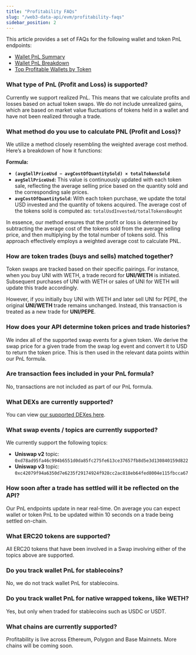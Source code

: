 ```yaml
---
title: "Profitability FAQs"
slug: "/web3-data-api/evm/profitability-faqs"
sidebar_position: 2
---
```



This article provides a set of FAQs for the following wallet and token PnL endpoints:


  - <a href="/web3-data-api/evm/reference/wallet-api/get-wallet-profitability-summary?address=0xd8da6bf26964af9d7eed9e03e53415d37aa96045&chain=eth">Wallet PnL Summary</a>
  - <a href="/web3-data-api/evm/reference/wallet-api/get-wallet-profitability?address=0xd8da6bf26964af9d7eed9e03e53415d37aa96045&chain=eth&token_addresses=[]">Wallet PnL Breakdown</a>
  - <a href="/web3-data-api/evm/reference/get-top-profitable-wallet-per-token?address=0x7c9f4c87d911613fe9ca58b579f737911aad2d43&chain=eth">Top Profitable Wallets by Token</a>


### What type of PnL (Profit and Loss) is supported?

Currently we support realized PnL. This means that we calculate profits and losses based on actual token swaps. We do not include unrealized gains, which are based on market value fluctuations of tokens held in a wallet and have not been realized through a trade.

### What method do you use to calculate PNL (Profit and Loss)?

We utilize a method closely resembling the weighted average cost method. Here’s a breakdown of how it functions:

**Formula:**<br/>

- **`(avgSellPriceUsd − avgCostOfQuantitySold) × totalTokensSold`**
- **`avgSellPriceUsd`:** This value is continuously updated with each token sale, reflecting the average selling price based on the quantity sold and the corresponding sale prices.
- **`avgCostOfQuantitySold`:** With each token purchase, we update the total USD invested and the quantity of tokens acquired. The average cost of the tokens sold is computed as: `totalUsdInvested/totalTokensBought`

In essence, our method ensures that the profit or loss is determined by subtracting the average cost of the tokens sold from the average selling price, and then multiplying by the total number of tokens sold. This approach effectively employs a weighted average cost to calculate PNL.

### How are token trades (buys and sells) matched together?

Token swaps are tracked based on their specific pairings. For instance, when you buy UNI with WETH, a trade record for **UNI/WETH** is initiated. Subsequent purchases of UNI with WETH or sales of UNI for WETH will update this trade accordingly.

However, if you initially buy UNI with WETH and later sell UNI for PEPE, the original **UNI/WETH** trade remains unchanged. Instead, this transaction is treated as a new trade for **UNI/PEPE**.

### How does your API determine token prices and trade histories?

We index all of the supported swap events for a given token. We derive the swap price for a given trade from the swap log event and convert it to USD to return the token price. This is then used in the relevant data points within our PnL formula.

### Are transaction fees included in your PnL formula?

No, transactions are not included as part of our PnL formula.

### What DEXs are currently supported?

You can view [our supported DEXes here](/web3-data-api/evm/supported-dexs-token-api).

### What swap events / topics are currently supported?

We currently support the following topics:

- **Uniswap v2** topic: `0xd78ad95fa46c994b6551d0da85fc275fe613ce37657fb8d5e3d130840159d822`
- **Uniswap v3** topic: `0xc42079f94a6350d7e6235f29174924f928cc2ac818eb64fed8004e115fbcca67`

### How soon after a trade has settled will it be reflected on the API?

Our PnL endpoints update in near real-time. On average you can expect wallet or token PnL to be updated within 10 seconds on a trade being settled on-chain.

### What ERC20 tokens are supported?

All ERC20 tokens that have been involved in a Swap involving either of the topics above are supported.

### Do you track wallet PnL for stablecoins?

No, we do not track wallet PnL for stablecoins.

### Do you track wallet PnL for native wrapped tokens, like WETH?

Yes, but only when traded for stablecoins such as USDC or USDT.

### What chains are currently supported?

Profitability is live across Ethereum, Polygon and Base Mainnets. More chains will be coming soon.
